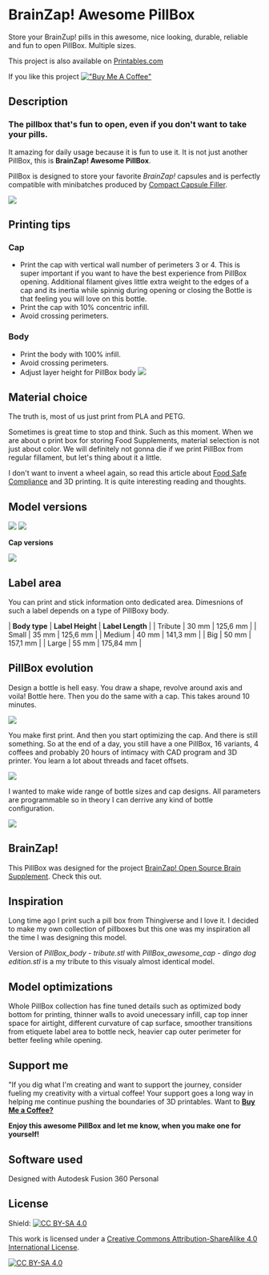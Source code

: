 # BrainZap! Awesome PillBox

Store your BrainZup! pills in this awesome, nice looking, durable, reliable and fun to open PillBox. Multiple sizes.

This project is also available on [Printables.com](https://www.printables.com/model/632583/)

If you like this project
[!["Buy Me A Coffee"](https://www.buymeacoffee.com/assets/img/custom_images/orange_img.png)](https://www.buymeacoffee.com/jakubkriz)


## Description

### The pillbox that's fun to open, even if you don't want to take your pills.

It amazing for daily usage because it is fun to use it. It is not just another PillBox, this is **BrainZap! Awesome PillBox**.

PillBox is designed to store your favorite *BrainZap!* capsules and is perfectly compatible with minibatches produced by [Compact Capsule Filler](https://www.printables.com/model/630873-compact-capsule-filler-00-size-with-credit-card-mi). 

![](https://github.com/ceskytunak/3dprint/blob/main/pill-box/assets/DSC_3384.jpg)

## Printing tips

### Cap

-   Print the cap with vertical wall number of perimeters 3 or 4. This is super important if you want to have the best experience from PillBox opening. Additional filament gives little extra weight to the edges of a cap and its inertia while spinnig during opening or closing the Bottle is that feeling you will love on this bottle.
-   Print the cap with 10% concentric infill.
-   Avoid crossing perimeters.

### Body

-   Print the body with 100% infill.
-   Avoid crossing perimeters.
-   Adjust layer height for PillBox body
![](https://github.com/ceskytunak/3dprint/blob/main/pill-box/assets/slicer-layer-height.png)

## Material choice

The truth is, most of us just print from PLA and PETG. 

Sometimes is great time to stop and think. Such as this moment. When we are about o print box for storing Food Supplements, material selection is not just about color. We will definitely not gonna die if we print PillBox from regular fillament, but let's thing about it a little.

I don't want to invent a wheel again, so read this article about [Food Safe Compliance](https://all3dp.com/2/food-safe-3d-printer-filament-best-brands/) and 3D printing. It is quite interesting reading and thoughts.

## Model versions

![](https://github.com/ceskytunak/3dprint/blob/main/pill-box/assets/slicer-family.png)
![](https://github.com/ceskytunak/3dprint/blob/main/pill-box/assets/DSC_3385.jpg)

**Cap versions**

![](https://github.com/ceskytunak/3dprint/blob/main/pill-box/assets/slicer-caps.png)

## Label area

You can print and stick information onto dedicated area. Dimesnions of such a label depends on a type of PillBoxy body.

| **Body type** | **Label Height** | **Label Length** |
| Tribute | 30 mm | 125,6 mm |
| Small | 35 mm | 125,6 mm |
| Medium | 40 mm | 141,3 mm |
| Big | 50 mm | 157,1 mm |
| Large | 55 mm | 175,84 mm |

## PillBox evolution

Design a bottle is hell easy. You draw a shape, revolve around axis and voila! Bottle here. Then you do the same with a cap. This takes around 10 minutes. 

![](https://github.com/ceskytunak/3dprint/blob/main/pill-box/assets/fusion-sketch.png)

You make first print. And then you start optimizing the cap. And there is still something. So at the end of a day, you still have a one PillBox, 16 variants, 4 coffees and probably 20 hours of intimacy with CAD program and 3D printer. You learn a lot about threads and facet offsets.

![](https://github.com/ceskytunak/3dprint/blob/main/pill-box/assets/DSC_3380.jpg)


I wanted to make wide range of bottle sizes and cap designs. All parameters are programmable so in theory I can derrive any kind of bottle configuration.

![](https://github.com/ceskytunak/3dprint/blob/main/pill-box/assets/fusion-params.png)

## BrainZap!

This PillBox was designed for the project [BrainZap! Open Source Brain Supplement](https://brainzap.space). Check this out.

## Inspiration

Long time ago I print such a pill box from Thingiverse and I love it. I decided to make my own collection of pillboxes but this one was my inspiration all the time I was designing this model.

Version of *PillBox_body - tribute.stl* with *PillBox_awesome_cap - dingo dog edition.stl* is a my tribute to this visualy almost identical model.

## Model optimizations

Whole PillBox collection has fine tuned details such as optimized body bottom for printing, thinner walls to avoid unecessary infill, cap top inner space for airtight, different curvature of cap surface, smoother transitions from etiquete label area to bottle neck, heavier cap outer perimeter for better feeling while opening.

## Support me

"If you dig what I'm creating and want to support the journey, consider fueling my creativity with a virtual coffee! Your support goes a long way in helping me continue pushing the boundaries of 3D printables. Want to [**Buy Me a Coffee?**](https://www.buymeacoffee.com/jakubkriz)

**Enjoy this awesome PillBox and let me know, when you make one for yourself!**


## Software used

Designed with Autodesk Fusion 360 Personal

## License

Shield: [![CC BY-SA 4.0][cc-by-sa-shield]][cc-by-sa]

This work is licensed under a
[Creative Commons Attribution-ShareAlike 4.0 International License][cc-by-sa].

[![CC BY-SA 4.0][cc-by-sa-image]][cc-by-sa]

[cc-by-sa]: http://creativecommons.org/licenses/by-sa/4.0/
[cc-by-sa-image]: https://licensebuttons.net/l/by-sa/4.0/88x31.png
[cc-by-sa-shield]: https://img.shields.io/badge/License-CC%20BY--SA%204.0-lightgrey.svg